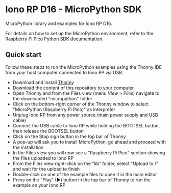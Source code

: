 # Iono RP D16 - MicroPython SDK

MicroPython library and examples for Iono RP D16.

For details on how to set up the MicroPython environment, refer to the [Raspberry Pi Pico Python SDK documentation](https://datasheets.raspberrypi.org/pico/raspberry-pi-pico-python-sdk.pdf).

## Quick start

Follow these steps to run the MicroPython examples using the Thonny IDE from your host computer connected to Iono RP via USB.

- Download and install [Thonny](https://thonny.org/)
- Download the content of this repository to your computer
- Open Thonny and from the Files view (menu *View* > *Files*) navigate to the downloaded "micropython" folder
- Click on the bottom-right corner of the Thonny window to select "MicroPython (Raspberry Pi Pico)" as interpreter
- Unplug Iono RP from any power source (main power supply and USB cable)
- Connect the USB cable to Iono RP while holding the BOOTSEL button, then release the BOOTSEL button
- Click on the Stop sign button in the top bar of Thonny
- A pop-up will ask you to install MicroPython, go ahead and proceed with the installation
- In the Files view you will now see a "Raspberry Pi Pico" section showing the files uploaded to Iono RP
- From the Files view right-click on the "lib" folder, select "Upload to /" and wait for the upload to finish
- Double-click on one of the example files to open it in the main editor
- Press on the "Play" (&#9658;) button in the top bar of Thonny to run the example on your Iono RP

